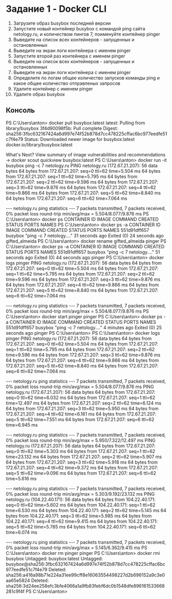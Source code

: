 # Задание 1 - Docker CLI

1. Загрузите образ busybox последней версии
1. Запустите новый контейнер busybox с командой ping сайта netology.ru, и количеством пингов 7, поименуйте контейнер pinger
1. Выведите на список всех контейнеров - запущенных и остановленных
1. Выведите на экран логи контейнера с именем pinger
1. Запустите второй раз контейнера с именем pinger
1. Выведите на список всех контейнеров - запущенных и остановленных
1. Выведите на экран логи контейнера с именем pinger
1. Определите по логам общее количество запусков команды ping и какое общее количество отправленых запросов
1. Удалите контейнер с именем pinger
1. Удалите образ busybox

## Консоль
PS C:\Users\anton> docker pull busybox:latest
latest: Pulling from library/busybox
3f4d90098f5b: Pull complete
Digest: sha256:3fbc632167424a6d997e74f52b878d7cc478225cffac6bc977eedfe51c7f4e79
Status: Downloaded newer image for busybox:latest
docker.io/library/busybox:latest

What's Next?
  View summary of image vulnerabilities and recommendations → docker scout quickview busybox:latest
PS C:\Users\anton> docker run -it busybox ping -c 7 netology.ru
PING netology.ru (172.67.21.207): 56 data bytes
64 bytes from 172.67.21.207: seq=0 ttl=62 time=5.504 ms
64 bytes from 172.67.21.207: seq=1 ttl=62 time=5.795 ms
64 bytes from 172.67.21.207: seq=2 ttl=62 time=9.596 ms
64 bytes from 172.67.21.207: seq=3 ttl=62 time=9.876 ms
64 bytes from 172.67.21.207: seq=4 ttl=62 time=9.866 ms
64 bytes from 172.67.21.207: seq=5 ttl=62 time=8.840 ms
64 bytes from 172.67.21.207: seq=6 ttl=62 time=7.064 ms

--- netology.ru ping statistics ---
7 packets transmitted, 7 packets received, 0% packet loss
round-trip min/avg/max = 5.504/8.077/9.876 ms
PS C:\Users\anton> docker ps
CONTAINER ID   IMAGE     COMMAND   CREATED   STATUS    PORTS     NAMES
PS C:\Users\anton> docker ps -a
CONTAINER ID   IMAGE     COMMAND                  CREATED          STATUS                      PORTS     NAMES
551d91dff657   busybox   "ping -c 7 netology.…"   31 seconds ago   Exited (0) 24 seconds ago             gifted_almeida
PS C:\Users\anton> docker rename gifted_almeida pinger
PS C:\Users\anton> docker ps -a
CONTAINER ID   IMAGE     COMMAND                  CREATED          STATUS                      PORTS     NAMES
551d91dff657   busybox   "ping -c 7 netology.…"   51 seconds ago   Exited (0) 44 seconds ago             pinger
PS C:\Users\anton> docker logs pinger
PING netology.ru (172.67.21.207): 56 data bytes
64 bytes from 172.67.21.207: seq=0 ttl=62 time=5.504 ms
64 bytes from 172.67.21.207: seq=1 ttl=62 time=5.795 ms
64 bytes from 172.67.21.207: seq=2 ttl=62 time=9.596 ms
64 bytes from 172.67.21.207: seq=3 ttl=62 time=9.876 ms
64 bytes from 172.67.21.207: seq=4 ttl=62 time=9.866 ms
64 bytes from 172.67.21.207: seq=5 ttl=62 time=8.840 ms
64 bytes from 172.67.21.207: seq=6 ttl=62 time=7.064 ms

--- netology.ru ping statistics ---
7 packets transmitted, 7 packets received, 0% packet loss
round-trip min/avg/max = 5.504/8.077/9.876 ms
PS C:\Users\anton> docker start pinger
pinger
PS C:\Users\anton> docker ps -a
CONTAINER ID   IMAGE     COMMAND                  CREATED         STATUS                      PORTS     NAMES
551d91dff657   busybox   "ping -c 7 netology.…"   4 minutes ago   Exited (0) 25 seconds ago             pinger
PS C:\Users\anton>
PS C:\Users\anton> docker logs pinger
PING netology.ru (172.67.21.207): 56 data bytes
64 bytes from 172.67.21.207: seq=0 ttl=62 time=5.504 ms
64 bytes from 172.67.21.207: seq=1 ttl=62 time=5.795 ms
64 bytes from 172.67.21.207: seq=2 ttl=62 time=9.596 ms
64 bytes from 172.67.21.207: seq=3 ttl=62 time=9.876 ms
64 bytes from 172.67.21.207: seq=4 ttl=62 time=9.866 ms
64 bytes from 172.67.21.207: seq=5 ttl=62 time=8.840 ms
64 bytes from 172.67.21.207: seq=6 ttl=62 time=7.064 ms

--- netology.ru ping statistics ---
7 packets transmitted, 7 packets received, 0% packet loss
round-trip min/avg/max = 5.504/8.077/9.876 ms
PING netology.ru (172.67.21.207): 56 data bytes
64 bytes from 172.67.21.207: seq=0 ttl=62 time=6.032 ms
64 bytes from 172.67.21.207: seq=1 ttl=62 time=12.497 ms
64 bytes from 172.67.21.207: seq=2 ttl=62 time=6.124 ms
64 bytes from 172.67.21.207: seq=3 ttl=62 time=5.950 ms
64 bytes from 172.67.21.207: seq=4 ttl=62 time=6.161 ms
64 bytes from 172.67.21.207: seq=5 ttl=62 time=7.551 ms
64 bytes from 172.67.21.207: seq=6 ttl=62 time=6.945 ms

--- netology.ru ping statistics ---
7 packets transmitted, 7 packets received, 0% packet loss
round-trip min/avg/max = 5.950/7.322/12.497 ms
PING netology.ru (172.67.21.207): 56 data bytes
64 bytes from 172.67.21.207: seq=0 ttl=62 time=5.303 ms
64 bytes from 172.67.21.207: seq=1 ttl=62 time=23.132 ms
64 bytes from 172.67.21.207: seq=2 ttl=62 time=5.907 ms
64 bytes from 172.67.21.207: seq=3 ttl=62 time=5.918 ms
64 bytes from 172.67.21.207: seq=4 ttl=62 time=9.372 ms
64 bytes from 172.67.21.207: seq=5 ttl=62 time=9.096 ms
64 bytes from 172.67.21.207: seq=6 ttl=62 time=5.616 ms

--- netology.ru ping statistics ---
7 packets transmitted, 7 packets received, 0% packet loss
round-trip min/avg/max = 5.303/9.192/23.132 ms
PING netology.ru (104.22.40.171): 56 data bytes
64 bytes from 104.22.40.171: seq=0 ttl=62 time=5.602 ms
64 bytes from 104.22.40.171: seq=1 ttl=62 time=6.530 ms
64 bytes from 104.22.40.171: seq=2 ttl=62 time=5.145 ms
64 bytes from 104.22.40.171: seq=3 ttl=62 time=5.985 ms
64 bytes from 104.22.40.171: seq=4 ttl=62 time=9.415 ms
64 bytes from 104.22.40.171: seq=5 ttl=62 time=5.785 ms
64 bytes from 104.22.40.171: seq=6 ttl=62 time=6.074 ms

--- netology.ru ping statistics ---
7 packets transmitted, 7 packets received, 0% packet loss
round-trip min/avg/max = 5.145/6.362/9.415 ms
PS C:\Users\anton> docker rm pinger
pinger
PS C:\Users\anton> docker rmi busybox
Untagged: busybox:latest
Untagged: busybox@sha256:3fbc632167424a6d997e74f52b878d7cc478225cffac6bc977eedfe51c7f4e79
Deleted: sha256:a416a98b71e224a31ee99cff8e16063554498227d2b696152a9c3e0aa65e5824
Deleted: sha256:3d24ee258efc3bfe4066a1a9fb83febf6dc0b1548dfe896161533668281c9f4f
PS C:\Users\anton>
